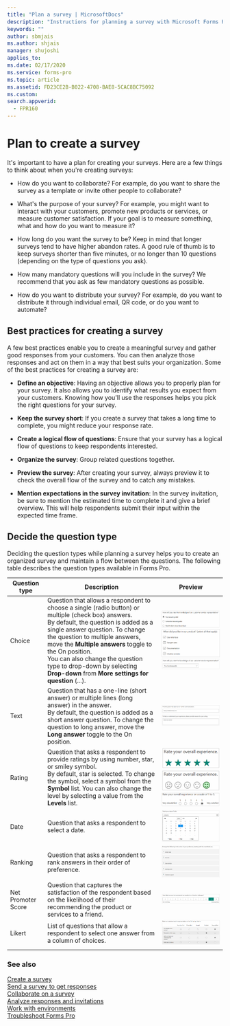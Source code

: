 ```yaml
---
title: "Plan a survey | MicrosoftDocs"
description: "Instructions for planning a survey with Microsoft Forms Pro"
keywords: ""
author: sbmjais
ms.author: shjais
manager: shujoshi
applies_to: 
ms.date: 02/17/2020
ms.service: forms-pro
ms.topic: article
ms.assetid: FD23CE2B-B022-4708-BAE8-5CAC8BC75092
ms.custom: 
search.appverid:
  - FPR160
---
```


# Plan to create a survey

It's important to have a plan for creating your surveys. Here are a few things to think about when you're creating surveys:

-   How do you want to collaborate? For example, do you want to share the survey as a template or invite other people to collaborate?

-   What's the purpose of your survey? For example, you might want to interact with your customers, promote new products or services, or measure customer satisfaction. If your goal is to measure something, what and how do you want to measure it?

-   How long do you want the survey to be? Keep in mind that longer surveys tend to have higher abandon rates. A good rule of thumb is to keep surveys shorter than five minutes, or no longer than 10 questions (depending on the type of questions you ask).

-   How many mandatory questions will you include in the survey? We recommend that you ask as few mandatory questions as possible.

-   How do you want to distribute your survey? For example, do you want to distribute it through individual email, QR code, or do you want to automate?

## Best practices for creating a survey

A few best practices enable you to create a meaningful survey and gather good responses from your customers. You can then analyze those responses and act on them in a way that best suits your organization. Some of the best practices for creating a survey are:

- **Define an objective**: Having an objective allows you to properly plan for your survey. It also allows you to identify what results you expect from your customers. Knowing how you'll use the responses helps you pick the right questions for your survey.

- **Keep the survey short**: If you create a survey that takes a long time to complete, you might reduce your response rate.

- **Create a logical flow of questions**: Ensure that your survey has a logical flow of questions to keep respondents interested.

- **Organize the survey**: Group related questions together.

- **Preview the survey**: After creating your survey, always preview it to check the overall flow of the survey and to catch any mistakes.

- **Mention expectations in the survey invitation**: In the survey invitation, be sure to mention the estimated time to complete it and give a brief overview. This will help respondents submit their input within the expected time frame.

## Decide the question type

Deciding the question types while planning a survey helps you to create an organized survey and maintain a flow between the questions. The following table describes the question types available in Forms Pro.


|   **Question type**   | **Description**    |     **Preview**          |
|-----------------------|--------------------|--------------------------|
| Choice | Question that allows a respondent to choose a single (radio button) or multiple (check box) answers. <br> By default, the question is added as a single answer question. To change the question to multiple answers, move the **Multiple answers** toggle to the On position. <br> You can also change the question type to drop-down by selecting **Drop-down** from **More settings for question** (...). | ![Example of a single answer question](media/ques-radio-button.png "Example of a single answer question") <br> ![Example of multiple answers question](media/ques-check-box.png "Example of multiple answers question") <br> ![Example of a drop-down question](media/ques-drop-down.png "Example of a drop-down question") |
|  Text  |  Question that has a one-line (short answer) or multiple lines (long answer) in the answer. <br> By default, the question is added as a short answer question. To change the question to long answer, move the **Long answer** toggle to the On position. |  ![Example of a short answer question](media/ques-short-answer.png "Example of a short answer question") <br> ![Example of a long answer question](media/ques-long-answer.png "Example of a long answer question") |
| Rating |  Question that asks a respondent to provide ratings by using number, star, or smiley symbol. <br> By default, star is selected. To change the symbol, select a symbol from the **Symbol** list. You can also change the level by selecting a value from the **Levels** list. |![Example of a star rating question](media/ques-rating-star.png "Example of a star rating question") <br> ![Example of a smiley rating question](media/ques-rating-smiley.png "Example of a smiley rating question") <br> ![Example of a number rating question](media/ques-rating-number.png "Example of a number rating question") |
|  Date | Question that asks a respondent to select a date. |![Example of a date question](media/ques-date.png "Example of a date question") |
|  Ranking  | Question that asks a respondent to rank answers in their order of preference. | ![Example of a ranking question](media/ques-ranking.png "Example of a ranking question") |
| Net Promoter Score | Question that captures the satisfaction of the respondent based on the likelihood of their recommending the product or services to a friend. | ![Example of a Net Promoter Score question](media/ques-nps.png "Example of a Net Promoter Score question")  |
|  Likert   |   List of questions that allow a respondent to select one answer from a column of choices.  |  ![Example of a likert question](media/ques-likert.png "Example of a likert question")   |
|   |   |  |

### See also

[Create a survey](create-survey.md)<br>
[Send a survey to get responses](send-survey.md) <br>
[Collaborate on a survey](collaborate-survey.md) <br>
[Analyze responses and invitations](analyze-responses-invites.md) <br>
[Work with environments](choose-environment.md)<br>
[Troubleshoot Forms Pro](troubleshoot.md)
